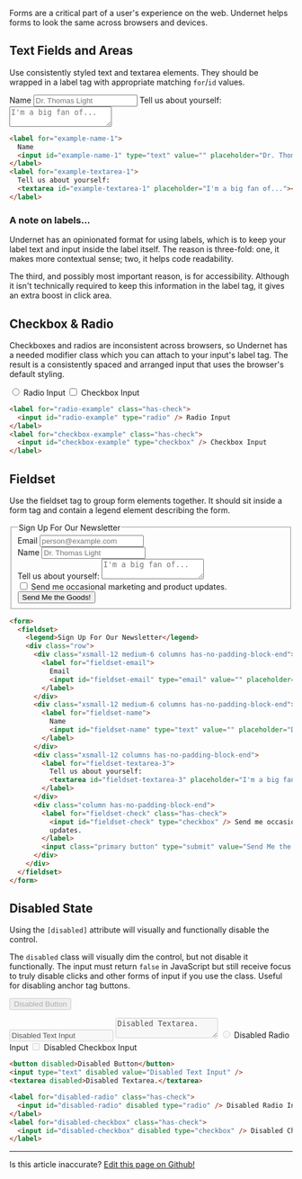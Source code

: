 Forms are a critical part of a user's experience on the web. Undernet helps forms to look the same across browsers and devices.

## Text Fields and Areas

Use consistently styled text and textarea elements. They should be wrapped in a label tag with appropriate matching `for`/`id` values.

<label for="example-name-1">
  Name
  <input id="example-name-1" type="text" value="" placeholder="Dr. Thomas Light" />
</label>
<label for="fieldset-textarea-1">
  Tell us about yourself:
  <textarea id="fieldset-textarea-1" placeholder="I'm a big fan of..."></textarea>
</label>

```html
<label for="example-name-1">
  Name
  <input id="example-name-1" type="text" value="" placeholder="Dr. Thomas Light" />
</label>
<label for="example-textarea-1">
  Tell us about yourself:
  <textarea id="example-textarea-1" placeholder="I'm a big fan of..."></textarea>
</label>
```

### A note on labels...

Undernet has an opinionated format for using labels, which is to keep your label text and input inside the label itself. The reason is three-fold: one, it makes more contextual sense; two, it helps code readability.

The third, and possibly most important reason, is for accessibility. Although it isn't technically required to keep this information in the label tag, it gives an extra boost in click area.

## Checkbox & Radio

Checkboxes and radios are inconsistent across browsers, so Undernet has a needed modifier class which you can attach to your input's label tag. The result is a consistently spaced and arranged input that uses the browser's default styling.

<label for="radio-example" class="has-check">
  <input id="radio-example" type="radio" /> Radio Input
</label>
<label for="checkbox-example" class="has-check">
  <input id="checkbox-example" type="checkbox" /> Checkbox Input
</label>

```html
<label for="radio-example" class="has-check">
  <input id="radio-example" type="radio" /> Radio Input
</label>
<label for="checkbox-example" class="has-check">
  <input id="checkbox-example" type="checkbox" /> Checkbox Input
</label>
```

## Fieldset

Use the fieldset tag to group form elements together. It should sit inside a form tag and contain a legend element describing the form.

<form>
  <fieldset>
    <legend>Sign Up For Our Newsletter</legend>
    <div class="row">
      <div class="xsmall-12 medium-6 columns has-no-padding-block-end">
        <label for="fieldset-email">
          Email
          <input id="fieldset-email" type="email" value="" placeholder="person@example.com" />
        </label>
      </div>
      <div class="xsmall-12 medium-6 columns has-no-padding-block-end">
        <label for="fieldset-name">
          Name
          <input id="fieldset-name" type="text" value="" placeholder="Dr. Thomas Light" />
        </label>
      </div>
      <div class="xsmall-12 columns has-no-padding-block-end">
        <label for="fieldset-textarea-3">
          Tell us about yourself:
          <textarea id="fieldset-textarea-3" placeholder="I'm a big fan of..."></textarea>
        </label>
      </div>
      <div class="column has-no-padding-block-end">
        <label for="fieldset-check" class="has-check">
          <input id="fieldset-check" type="checkbox" /> Send me occasional marketing and product
          updates.
        </label>
        <input class="primary button" type="submit" value="Send Me the Goods!" />
      </div>
    </div>
  </fieldset>
</form>

```html
<form>
  <fieldset>
    <legend>Sign Up For Our Newsletter</legend>
    <div class="row">
      <div class="xsmall-12 medium-6 columns has-no-padding-block-end">
        <label for="fieldset-email">
          Email
          <input id="fieldset-email" type="email" value="" placeholder="person@example.com" />
        </label>
      </div>
      <div class="xsmall-12 medium-6 columns has-no-padding-block-end">
        <label for="fieldset-name">
          Name
          <input id="fieldset-name" type="text" value="" placeholder="Dr. Thomas Light" />
        </label>
      </div>
      <div class="xsmall-12 columns has-no-padding-block-end">
        <label for="fieldset-textarea-3">
          Tell us about yourself:
          <textarea id="fieldset-textarea-3" placeholder="I'm a big fan of..."></textarea>
        </label>
      </div>
      <div class="column has-no-padding-block-end">
        <label for="fieldset-check" class="has-check">
          <input id="fieldset-check" type="checkbox" /> Send me occasional marketing and product
          updates.
        </label>
        <input class="primary button" type="submit" value="Send Me the Goods!" />
      </div>
    </div>
  </fieldset>
</form>
```

## Disabled State

Using the `[disabled]` attribute will visually and functionally disable the control.

The `disabled` class will visually dim the control, but not disable it functionally. The input must return `false` in JavaScript but still receive focus to truly disable clicks and other forms of input if you use the class. Useful for disabling anchor tag buttons.

<button disabled class="has-no-margin-block-end">Disabled Button</button>

<input type="text" disabled value="Disabled Text Input" />

<textarea disabled>Disabled Textarea.</textarea>

<label for="disabled-radio" class="has-check">
  <input id="disabled-radio" disabled type="radio" /> Disabled Radio Input
</label>
<label for="disabled-checkbox" class="has-check">
  <input id="disabled-checkbox" disabled type="checkbox" /> Disabled Checkbox Input
</label>

```html
<button disabled>Disabled Button</button>
<input type="text" disabled value="Disabled Text Input" />
<textarea disabled>Disabled Textarea.</textarea>

<label for="disabled-radio" class="has-check">
  <input id="disabled-radio" disabled type="radio" /> Disabled Radio Input
</label>
<label for="disabled-checkbox" class="has-check">
  <input id="disabled-checkbox" disabled type="checkbox" /> Disabled Checkbox Input
</label>
```

<hr />
<p class="has-text-end">Is this article inaccurate? <a href="https://github.com/geotrev/undernet/tree/master/app/docs/forms.md">Edit this page on Github!</a></p>
